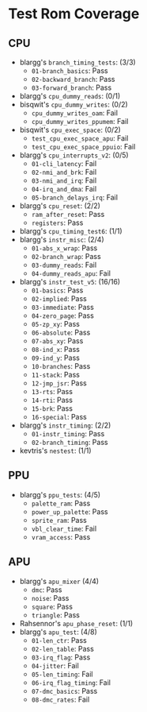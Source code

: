 # Test Rom Coverage

## CPU

  - blargg's `branch_timing_tests`: (3/3)
    - `01-branch_basics`: Pass
    - `02-backward_branch`: Pass
    - `03-forward_branch`: Pass
  - blargg's `cpu_dummy_reads`: (0/1)
  - bisqwit's `cpu_dummy_writes`: (0/2)
    - `cpu_dummy_writes_oam`: Fail
    - `cpu_dummy_writes_ppumem`: Fail
  - bisqwit's `cpu_exec_space`: (0/2)
    - `test_cpu_exec_space_apu`: Fail
    - `test_cpu_exec_space_ppuio`: Fail
  - blargg's `cpu_interrupts_v2`: (0/5)
    - `01-cli_latency`: Fail
    - `02-nmi_and_brk`: Fail
    - `03-nmi_and_irq`: Fail
    - `04-irq_and_dma`: Fail
    - `05-branch_delays_irq`: Fail
  - blargg's `cpu_reset`: (2/2)
    - `ram_after_reset`: Pass
    - `registers`: Pass
  - blargg's `cpu_timing_test6`: (1/1)
  - blargg's `instr_misc`: (2/4)
    - `01-abs_x_wrap`: Pass
    - `02-branch_wrap`: Pass
    - `03-dummy_reads`: Fail
    - `04-dummy_reads_apu`: Fail
  - blargg's `instr_test_v5`: (16/16)
    - `01-basics`: Pass
    - `02-implied`: Pass
    - `03-immediate`: Pass
    - `04-zero_page`: Pass
    - `05-zp_xy`: Pass
    - `06-absolute`: Pass
    - `07-abs_xy`: Pass
    - `08-ind_x`: Pass
    - `09-ind_y`: Pass
    - `10-branches`: Pass
    - `11-stack`: Pass
    - `12-jmp_jsr`: Pass
    - `13-rts`: Pass
    - `14-rti`: Pass
    - `15-brk`: Pass
    - `16-special`: Pass
  - blargg's `instr_timing`: (2/2)
    - `01-instr_timing`: Pass
    - `02-branch_timing`: Pass
  - kevtris's `nestest`: (1/1)

## PPU

  - blargg's `ppu_tests`: (4/5)
    - `palette_ram`: Pass
    - `power_up_palette`: Pass
    - `sprite_ram`: Pass
    - `vbl_clear_time`: Fail
    - `vram_access`: Pass

## APU

 - blargg's `apu_mixer` (4/4)
   - `dmc`: Pass
   - `noise`: Pass
   - `square`: Pass
   - `triangle`: Pass
 - Rahsennor's `apu_phase_reset`: (1/1)
 - blargg's `apu_test`: (4/8)
   - `01-len_ctr`: Pass
   - `02-len_table`: Pass
   - `03-irq_flag`: Pass
   - `04-jitter`: Fail
   - `05-len_timing`: Fail
   - `06-irq_flag_timing`: Fail
   - `07-dmc_basics`: Pass
   - `08-dmc_rates`: Fail
